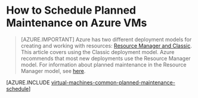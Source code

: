 <properties
    pageTitle="How to Schedule Planned Maintenance for Linux VMs in Azure | Azure"
    description="Learn how to schedule planned maintenance on Azure VMs."
    services="virtual-machines-linux"
    documentationcenter=""
    author="igalf"
    manager="timlt"
    editor=""
    tags="azure-service-management,azure-resource-manager" />
<tags
    ms.assetid="619a65ce-f913-4c92-a7ba-2971a839c306"
    ms.service="virtual-machines-linux"
    ms.workload="infrastructure-services"
    ms.tgt_pltfrm="vm-linux"
    ms.devlang="na"
    ms.topic="article"
    ms.date="02/13/2016"
    wacn.date=""
    ms.author="igalf" />

# How to Schedule Planned Maintenance on Azure VMs
> [AZURE.IMPORTANT] 
> Azure has two different deployment models for creating and working with resources: [Resource Manager and Classic](/documentation/articles/resource-manager-deployment-model/). This article covers using the Classic deployment model. Azure recommends that most new deployments use the Resource Manager model. For information about planned maintenance in the Resource Manager model, see [here](/documentation/articles/virtual-machines-linux-planned-maintenance/).

[AZURE.INCLUDE [virtual-machines-common-planned-maintenance-schedule](../../includes/virtual-machines-common-planned-maintenance-schedule.md)]
